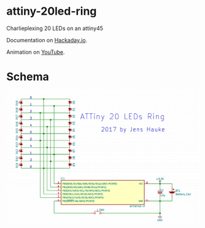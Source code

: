 # attiny-20led-ring
Charlieplexing 20 LEDs on an attiny45


Documentation on [Hackaday.io](https://hackaday.io/project/28827-led-ring).

Animation on [YouTube](https://www.youtube.com/embed/Tuk5kyZv42A).

# Schema
![Schema](./schema.png)
